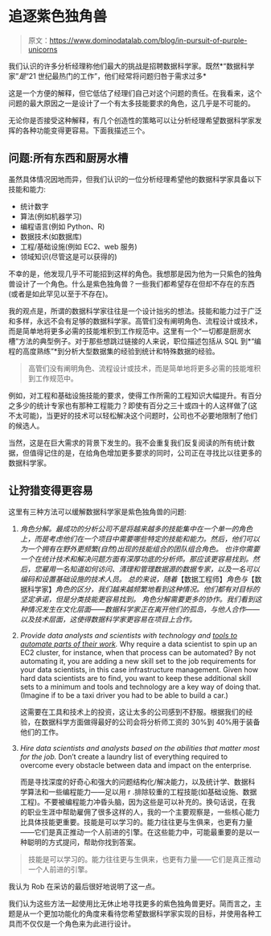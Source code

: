 # 追逐紫色独角兽

> 原文：<https://www.dominodatalab.com/blog/in-pursuit-of-purple-unicorns>

我们认识的许多分析经理称他们最大的挑战是招聘数据科学家。既然*“数据科学家”*是*“21 世纪最热门的工作”，他们经常将问题归咎于需求过多*

这是一个方便的解释，但它低估了经理们自己对这个问题的责任。在我看来，这个问题的最大原因之一是设计了一个有太多技能要求的角色，这几乎是不可能的。

无论你是否接受这种解释，有几个创造性的策略可以让分析经理希望数据科学家发挥的各种功能变得更容易。下面我描述三个。

## 问题:所有东西和厨房水槽

虽然具体情况因地而异，但我们认识的一位分析经理希望他的数据科学家具备以下技能和能力:

*   统计数字
*   算法(例如机器学习)
*   编程语言(例如 Python、R)
*   数据技术(如数据库)
*   工程/基础设施(例如 EC2、web 服务)
*   领域知识(尽管这是可以获得的)

不幸的是，他发现几乎不可能招到这样的角色。我想那是因为他为一只紫色的独角兽设计了一个角色。什么是紫色独角兽？一些我们都希望存在但却不存在的东西(或者是如此罕见以至于不存在)。

我的观点是，所谓的数据科学家往往是一个设计拙劣的想法。技能和能力过于广泛和多样，永远不会有足够的数据科学家。高管们没有阐明角色、流程设计或技术，而是简单地将更多必需的技能堆积到工作规范中。这里有一个“一切都是厨房水槽”方法的典型例子。对于那些想跳过链接的人来说，职位描述包括从 SQL 到*“编程的高度熟练”*到分析大型数据集的经验到统计和特殊数据的经验。

> 高管们没有阐明角色、流程设计或技术，而是简单地将更多必需的技能堆积到工作规范中。

例如，对工程和基础设施技能的要求，使得工作所需的工程知识大幅提升。有百分之多少的统计专家也有那种工程能力？即使有百分之三十或四十的人这样做了(这不太可能)，当更好的技术可以轻松解决这个问题时，公司也不必要地限制了他们的候选人。

当然，这是在巨大需求的背景下发生的。我不会重复我们反复阅读的所有统计数据，但值得记住的是，在给角色增加更多要求的同时，公司正在寻找比以往更多的数据科学家。

## 让狩猎变得更容易

这里有三种方法可以缓解数据科学家是紫色独角兽的问题:

1.  *角色分解。最成功的分析公司不是将越来越多的技能集中在一个单一的角色上，而是考虑他们在一个项目中需要哪些特定的技能和能力。然后，他们可以为一个拥有在野外更频繁(自然)出现的技能组合的团队组合角色。
    也许你需要一个在统计技术和解决问题方面有深厚功底的分析师。那应该更容易找到。然后，您雇用一名知道如何访问、清理和管理数据源的数据专家，以及一名可以编码和设置基础设施的技术人员。
    总的来说，随着*【数据工程师】*角色与*【数据科学家】*角色的区分，我们越来越频繁地看到这种情况。他们都有对目标的坚定承诺，但是分类技能更容易找到。
    角色分解需要更多的协作。我们看到这种情况发生在文化层面——数据科学家正在离开他们的孤岛，与他人合作——以及技术层面，这使得数据科学家更容易在项目上合作。*
2.  *Provide data analysts and scientists with technology and [tools to automate parts of their work](https://www.dominodatalab.com?utm_source=blog&utm_medium=post&utm_campaign=in-pursuit-of-purple-unicorns).* Why require a data scientist to spin up an EC2 cluster, for instance, when that process can be automated? By not automating it, you are adding a new skill set to the job requirements for your data scientists, in this case infrastructure management. Given how hard data scientists are to find, you want to keep these additional skill sets to a minimum and tools and technology are a key way of doing that. (Imagine if to be a taxi driver you had to be able to build a car.)

    这需要在工具和技术上的投资，这让太多的公司感到不舒服。根据我们的经验，在数据科学方面做得最好的公司会将分析师工资的 30%到 40%用于装备他们的工作。

3.  *Hire data scientists and analysts based on the abilities that matter most for the job.* Don’t create a laundry list of everything required to overcome every obstacle between data and impact on the enterprise.

    而是寻找深度的好奇心和强大的问题结构化/解决能力，以及统计学、数据科学算法和一些编程能力——足以用 r .排除较重的工程技能(如基础设施、数据工程)。不要被编程能力冲昏头脑，因为这些是可以补充的。换句话说，在我的职业生涯中帮助雇佣了很多这样的人，我的一个主要观察是，一些核心能力比具体技能更重要。技能是可以学习的。能力往往更与生俱来，也更有力量——它们是真正推动一个人前进的引擎。在这些能力中，可能最重要的是以一种聪明的方式提问，帮助你找到答案。

> 技能是可以学习的。能力往往更与生俱来，也更有力量——它们是真正推动一个人前进的引擎。

我认为 Rob 在采访的最后很好地说明了这一点。

我们认为这些方法一起使用比无休止地寻找更多的紫色独角兽更好。简而言之，主题是从一个更加功能化的角度来看待您希望数据科学家实现的目标，并使用各种工具而不仅仅是一个角色来为此进行设计。